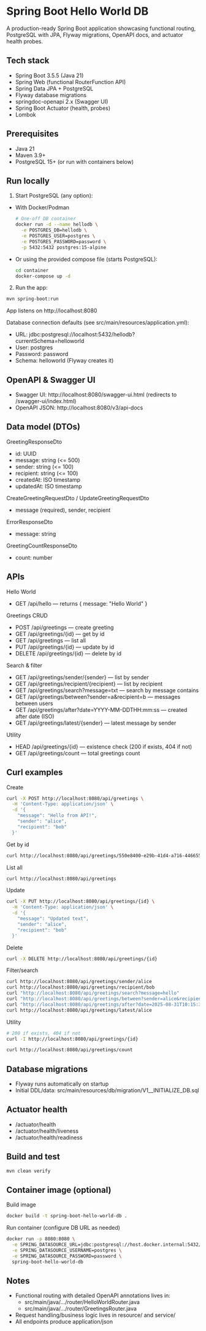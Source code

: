# Spring Boot Hello World DB

A production-ready Spring Boot application showcasing functional routing, PostgreSQL with JPA, Flyway migrations,
OpenAPI docs, and actuator health probes.

## Tech stack

- Spring Boot 3.5.5 (Java 21)
- Spring Web (functional RouterFunction API)
- Spring Data JPA + PostgreSQL
- Flyway database migrations
- springdoc-openapi 2.x (Swagger UI)
- Spring Boot Actuator (health, probes)
- Lombok

## Prerequisites

- Java 21
- Maven 3.9+
- PostgreSQL 15+ (or run with containers below)

## Run locally

1) Start PostgreSQL (any option):

- With Docker/Podman
  ```bash
  # One-off DB container
  docker run -d --name hellodb \
    -e POSTGRES_DB=hellodb \
    -e POSTGRES_USER=postgres \
    -e POSTGRES_PASSWORD=password \
    -p 5432:5432 postgres:15-alpine
  ```
- Or using the provided compose file (starts PostgreSQL):
  ```bash
  cd container
  docker-compose up -d
  ```

2) Run the app:

```bash
mvn spring-boot:run
```

App listens on http://localhost:8080

Database connection defaults (see src/main/resources/application.yml):

- URL: jdbc:postgresql://localhost:5432/hellodb?currentSchema=helloworld
- User: postgres
- Password: password
- Schema: helloworld (Flyway creates it)

## OpenAPI & Swagger UI

- Swagger UI: http://localhost:8080/swagger-ui.html (redirects to /swagger-ui/index.html)
- OpenAPI JSON: http://localhost:8080/v3/api-docs

## Data model (DTOs)

GreetingResponseDto

- id: UUID
- message: string (<= 500)
- sender: string (<= 100)
- recipient: string (<= 100)
- createdAt: ISO timestamp
- updatedAt: ISO timestamp

CreateGreetingRequestDto / UpdateGreetingRequestDto

- message (required), sender, recipient

ErrorResponseDto

- message: string

GreetingCountResponseDto

- count: number

## APIs

Hello World

- GET /api/hello — returns { message: "Hello World" }

Greetings CRUD

- POST /api/greetings — create greeting
- GET /api/greetings/{id} — get by id
- GET /api/greetings — list all
- PUT /api/greetings/{id} — update by id
- DELETE /api/greetings/{id} — delete by id

Search & filter

- GET /api/greetings/sender/{sender} — list by sender
- GET /api/greetings/recipient/{recipient} — list by recipient
- GET /api/greetings/search?message=txt — search by message contains
- GET /api/greetings/between?sender=a&recipient=b — messages between users
- GET /api/greetings/after?date=YYYY-MM-DDTHH:mm:ss — created after date (ISO)
- GET /api/greetings/latest/{sender} — latest message by sender

Utility

- HEAD /api/greetings/{id} — existence check (200 if exists, 404 if not)
- GET /api/greetings/count — total greetings count

## Curl examples

Create

```bash
curl -X POST http://localhost:8080/api/greetings \
  -H 'Content-Type: application/json' \
  -d '{
    "message": "Hello from API!",
    "sender": "alice",
    "recipient": "bob"
  }'
```

Get by id

```bash
curl http://localhost:8080/api/greetings/550e8400-e29b-41d4-a716-446655440000
```

List all

```bash
curl http://localhost:8080/api/greetings
```

Update

```bash
curl -X PUT http://localhost:8080/api/greetings/{id} \
  -H 'Content-Type: application/json' \
  -d '{
    "message": "Updated text",
    "sender": "alice",
    "recipient": "bob"
  }'
```

Delete

```bash
curl -X DELETE http://localhost:8080/api/greetings/{id}
```

Filter/search

```bash
curl http://localhost:8080/api/greetings/sender/alice
curl http://localhost:8080/api/greetings/recipient/bob
curl "http://localhost:8080/api/greetings/search?message=hello"
curl "http://localhost:8080/api/greetings/between?sender=alice&recipient=bob"
curl "http://localhost:8080/api/greetings/after?date=2025-08-31T10:15:30"
curl http://localhost:8080/api/greetings/latest/alice
```

Utility

```bash
# 200 if exists, 404 if not
curl -I http://localhost:8080/api/greetings/{id}

curl http://localhost:8080/api/greetings/count
```

## Database migrations

- Flyway runs automatically on startup
- Initial DDL/data: src/main/resources/db/migration/V1__INITIALIZE_DB.sql

## Actuator health

- /actuator/health
- /actuator/health/liveness
- /actuator/health/readiness

## Build and test

```bash
mvn clean verify
```

## Container image (optional)

Build image

```bash
docker build -t spring-boot-hello-world-db .
```

Run container (configure DB URL as needed)

```bash
docker run -p 8080:8080 \
  -e SPRING_DATASOURCE_URL=jdbc:postgresql://host.docker.internal:5432/hellodb?currentSchema=helloworld \
  -e SPRING_DATASOURCE_USERNAME=postgres \
  -e SPRING_DATASOURCE_PASSWORD=password \
  spring-boot-hello-world-db
```

## Notes

- Functional routing with detailed OpenAPI annotations lives in:
    - src/main/java/.../router/HelloWorldRouter.java
    - src/main/java/.../router/GreetingsRouter.java
- Request handling/business logic lives in resource/ and service/
- All endpoints produce application/json
